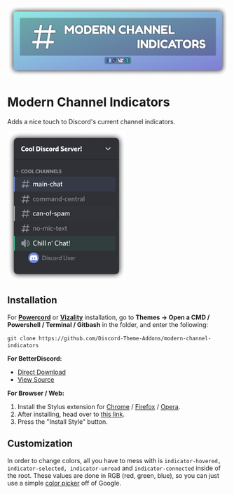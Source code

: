 ![Banner](./assets/banner.png)

# Modern Channel Indicators
Adds a nice touch to Discord's current channel indicators.

![Preview](./screenshots/preview.png)

## Installation
For **[Powercord](http://powercord.dev/)** or **[Vizality](https://vizality.com/)** installation, go to **Themes -> Open a CMD / Powershell / Terminal / Gitbash** in the folder, and enter the following:
```
git clone https://github.com/Discord-Theme-Addons/modern-channel-indicators
```

**For BetterDiscord:**
- [Direct Download](https://github.com/Discord-Theme-Addons/modern-channel-indicators/releases/download/1.2.0/ModernChannelIndicators.theme.css)
- [View Source](https://discord-theme-addons.github.io/modern-channel-indicators/src/support/compiled.css)

**For Browser / Web:**
1. Install the Stylus extension for [Chrome](https://chrome.google.com/webstore/detail/stylus/clngdbkpkpeebahjckkjfobafhncgmne) / [Firefox](https://addons.mozilla.org/en-US/firefox/addon/styl-us/) / [Opera](https://github.com/openstyles/stylus/wiki/Opera,-Outdated-Stylus).
2. After installing, head over to [this link](https://discord-theme-addons.github.io/modern-channel-indicators/src/support/ModernChannelIndiactors.user.css).
3. Press the "Install Style" button.

## Customization
In order to change colors, all you have to mess with is `indicator-hovered, indicator-selected, indicator-unread` and `indicator-connected` inside of the root. These values are done in RGB (red, green, blue), so you can just use a simple [color picker](https://www.google.com/search?q=color+picker) off of Google.
